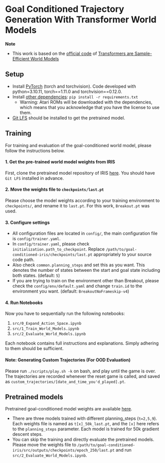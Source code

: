 # Goal Conditioned Trajectory Generation With Transformer World Models

**Note**

- This work is based on the [official code](https://github.com/eloialonso/iris) of [Transformers are Sample-Efficient World Models](https://openreview.net/forum?id=vhFu1Acb0xb)


## Setup

- Install [PyTorch](https://pytorch.org/get-started/locally/) (torch and torchvision). Code developed with python=3.10.11, torch==1.11.0 and torchvision==0.12.0.
- Install [other dependencies](requirements.txt): `pip install -r requirements.txt`
  - Warning: Atari ROMs will be downloaded with the dependencies, which means that you acknowledge that you have the license to use them.
- [Git LFS](https://git-lfs.github.com/) should be installed to get the pretrained model.


## Training

For training and evaluation of the goal-conditioned world model, please follow the instructions below.
#### 1. Get the pre-trained world model weights from IRIS
First, clone the pretrained model repository of IRIS [here](https://github.com/eloialonso/iris_pretrained_models.git). You should have `Git LFS` installed in advance.

#### 2. Move the weights file to `checkpoints/last.pt`
Please choose the model weights according to your training environment to `checkpoints/`, and rename it to `last.pt`. For this work, `Breakout.pt` was used.

#### 3. Configure settings
- All configuration files are located in `config/`, the main configuration file is `config/trainer.yaml`.
- In `config/trainer.yaml`, please check `initialization.path_to_checkpoint`. Replace `/path/to/goal-conditioned-iris/checkpoints/last.pt` appropriately to your source code path.
- Also check `common.planning_steps` and set this as you want. This denotes the number of states between the start and goal state including both states. (default: `5`)
- If you are trying to train on the environment other than Breakout, please check the `config/env/default.yaml` and change `train.id` to the environment you want. (default: `BreakoutNoFrameskip-v4`)

#### 4. Run Notebooks
Now you have to sequentially run the following notebooks:
1. `src/0_Expand_Action_Space.ipynb`
2. `src/1_Train_World_Models.ipynb`
3. `src/2_Evaluate_World_Models.ipynb`

Each notebook contains full instructions and explanations. Simply adhering to them should be sufficient.

#### Note: Generating Custom Trajectories (For OOD Evaluation)
Please run `./scripts/play.sh -k` on bash, and play until the game is over.
The trajectories are recorded whenever the reset game is called, and saved as `custom_trajectories/[date_and_time_you'd_played].pt`.

## Pretrained models

Pretrained goal-conditioned model weights are available [here](https://drive.google.com/drive/folders/1n33Fyyu-OdD9K-wBzk2xMxloT_HGaSbw?usp=sharing).

- There are three models trained with different planning_steps (`t=2,5,9`). Each weights file is named as `t[x]_50k_last.pt`, and the `[x]` here refers to the `planning_steps` parameter. Each model is trained for 50k gradient descent steps.
- You can skip the training and directly evaluate the pretrained models. Please move the weights file to `/path/to/goal-conditioned-iris/src/outputs/checkpoints/epoch_250/last.pt` and run `src/2_Evaluate_World_Models.ipynb`.
